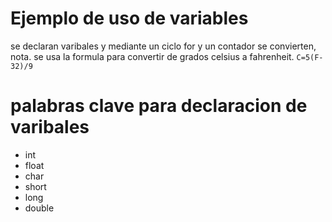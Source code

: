 # Ejemplo de uso de variables
se declaran varibales y mediante un ciclo for y un contador
se convierten, nota. se usa la formula para convertir de grados 
celsius a fahrenheit.
<code>C=5(F-32)/9</code>

# palabras clave para declaracion de varibales
- int
- float
- char
- short
- long
- double

